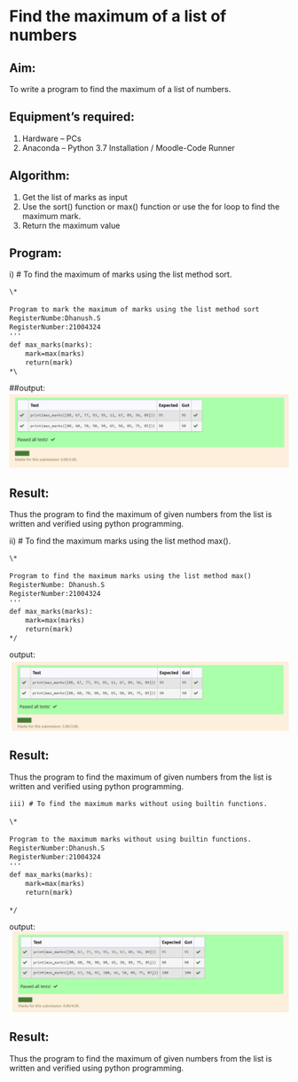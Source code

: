 # Find the maximum of a list of numbers
## Aim:
To write a program to find the maximum of a list of numbers.
## Equipment’s required:
1.	Hardware – PCs
2.	Anaconda – Python 3.7 Installation / Moodle-Code Runner
## Algorithm:
1.	Get the list of marks as input
2.	Use the sort() function or max() function or use the for loop to find the maximum mark.
3.	Return the maximum value
## Program:

i)	# To find the maximum of marks using the list method sort.
```
\*

Program to mark the maximum of marks using the list method sort
RegisterNumbe:Dhanush.S
RegisterNumber:21004324
'''
def max_marks(marks):
    mark=max(marks)
    return(mark)
*\
```
##output:
![Gitlogo](ll.png)

## Result:
Thus the program to find the maximum of given numbers from the list is written and verified using python programming.


ii)	# To find the maximum marks using the list method max().
```
\*

Program to find the maximum marks using the list method max()
RegisterNumbe: Dhanush.S
RegisterNumber:21004324
'''
def max_marks(marks):
    mark=max(marks)
    return(mark)
*/
```

output:
![Gitlogo](cc.png)

## Result:
Thus the program to find the maximum of given numbers from the list is written and verified using python programming.


```
iii) # To find the maximum marks without using builtin functions.

\*

Program to the maximum marks without using builtin functions.
RegisterNumber:Dhanush.S
RegisterNumber:21004324 
'''
def max_marks(marks):
    mark=max(marks)
    return(mark)

*/
```
output:
![gitlogo](ss.png)


## Result:
Thus the program to find the maximum of given numbers from the list is written and verified using python programming.